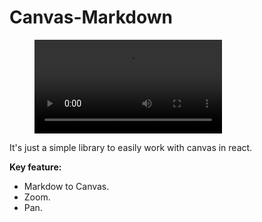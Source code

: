 # Canvas-Markdown

<figure class="video_container">
  <video controls="false" allowfullscreen="false" loop="true" autoplay="true" src="./media/md.mov"></video>
</figure>


It's just a simple library to easily work with canvas in react.

**Key feature:**
* Markdow to Canvas.
* Zoom.
* Pan.